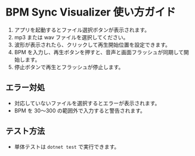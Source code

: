 # BPM Sync Visualizer 使い方ガイド

1. アプリを起動するとファイル選択ボタンが表示されます。
2. mp3 または wav ファイルを選択してください。
3. 波形が表示されたら、クリックして再生開始位置を設定できます。
4. BPM を入力し、再生ボタンを押すと、音声と画面フラッシュが同期して開始します。
5. 停止ボタンで再生とフラッシュが停止します。

## エラー対処
- 対応していないファイルを選択するとエラーが表示されます。
- BPM を 30～300 の範囲外で入力すると警告されます。

## テスト方法
- 単体テストは `dotnet test` で実行できます。
